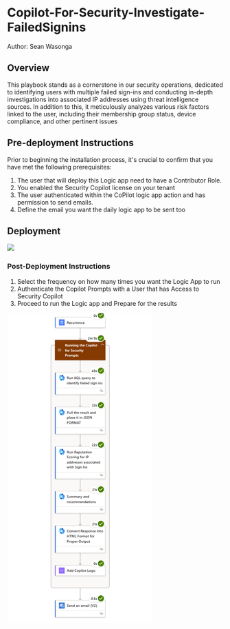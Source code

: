 # Copilot-For-Security-Investigate-FailedSignins
Author: Sean Wasonga
## Overview
This playbook stands as a cornerstone in our security operations, dedicated to identifying users with multiple failed sign-ins and conducting in-depth investigations into associated IP addresses using threat intelligence sources. In addition to this, it meticulously analyzes various risk factors linked to the user, including their membership group status, device compliance, and other pertinent issues

## Pre-deployment Instructions

Prior to beginning the installation process, it's crucial to confirm that you have met the following prerequisites:
1. The user that will deploy this Logic app need to have a Contributor Role.
2. You enabled the Security Copilot license on your tenant
3. The user authenticated within the CoPilot logic app action and has permission to send emails.
4. Define the email you want the daily logic app to be sent too

## Deployment


<a href="https://portal.azure.com/#create/Microsoft.Template/uri/https%3A%2F%2Fraw.githubusercontent.com%2FAzure%2FCopilot-For-Security%2Fmain%2FLogic%2520Apps%2FInvestigateFailedSignins%2Fazuredeploy.json" target="_blank">
    <img src="https://aka.ms/deploytoazurebutton"/>
</a>


### Post-Deployment Instructions

1. Select the frequency on how many times you want the Logic App to run 
2. Authenticate the Copilot Prompts with a User that has Access to Security Copilot 
3. Proceed to run the Logic app and Prepare for the results 


![Investigate Failed Sign-Ins](https://github.com/Azure/Copilot-For-Security/blob/main/Logic%20Apps/InvestigateFailedSignins/investigatefailedsignins.png)

